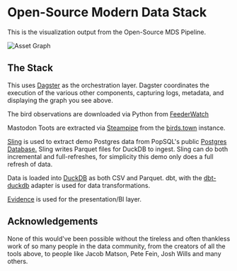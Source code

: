 # Open-Source Modern Data Stack

This is the visualization output from the Open-Source MDS Pipeline.

![Asset Graph](/asset_graph.png)

## The Stack

This uses [Dagster](https://dagster.io) as the orchestration layer. Dagster
coordinates the execution of the various other components, capturing logs,
metadata, and displaying the graph you see above.

The bird observations are downloaded via Python from [FeederWatch](https://feederwatch.org/explore/raw-dataset-requests/)

Mastodon Toots are extracted via [Steampipe](https://steampipe.io) from the
[birds.town](https://birds.town) instance.

[Sling](https://slingdata.io) is used to extract demo Postgres data from PopSQL's public
[Postgres Database.](https://popsql.com/sql-templates/analytics/exploring-sample-dataset)
Sling writes Parquet files for DuckDB to ingest.
Sling can do both incremental and full-refreshes, for simplicity this demo only does a full refresh of data.

Data is loaded into [DuckDB](https://duckdb.org/) as both CSV and Parquet.
dbt, with the [dbt-duckdb](https://github.com/jwills/dbt-duckdb) adapter
is used for data transformations.

[Evidence](https://evidence.dev) is used for the presentation/BI
layer.


## Acknowledgements

None of this would've been possible without the tireless and often thankless
work of so many people in the data community, from the creators of all the
tools above, to people like Jacob Matson, Pete Fein, Josh Wills and many others.
